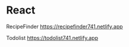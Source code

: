 # React
RecipeFinder
https://recipefinder741.netlify.app


Todolist
https://todolist741.netlify.app
